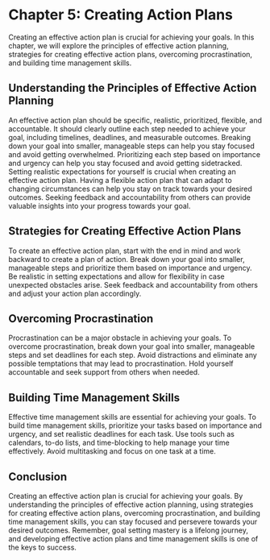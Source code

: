 Chapter 5: Creating Action Plans
================================

Creating an effective action plan is crucial for achieving your goals. In this chapter, we will explore the principles of effective action planning, strategies for creating effective action plans, overcoming procrastination, and building time management skills.

Understanding the Principles of Effective Action Planning
---------------------------------------------------------

An effective action plan should be specific, realistic, prioritized, flexible, and accountable. It should clearly outline each step needed to achieve your goal, including timelines, deadlines, and measurable outcomes. Breaking down your goal into smaller, manageable steps can help you stay focused and avoid getting overwhelmed. Prioritizing each step based on importance and urgency can help you stay focused and avoid getting sidetracked. Setting realistic expectations for yourself is crucial when creating an effective action plan. Having a flexible action plan that can adapt to changing circumstances can help you stay on track towards your desired outcomes. Seeking feedback and accountability from others can provide valuable insights into your progress towards your goal.

Strategies for Creating Effective Action Plans
----------------------------------------------

To create an effective action plan, start with the end in mind and work backward to create a plan of action. Break down your goal into smaller, manageable steps and prioritize them based on importance and urgency. Be realistic in setting expectations and allow for flexibility in case unexpected obstacles arise. Seek feedback and accountability from others and adjust your action plan accordingly.

Overcoming Procrastination
--------------------------

Procrastination can be a major obstacle in achieving your goals. To overcome procrastination, break down your goal into smaller, manageable steps and set deadlines for each step. Avoid distractions and eliminate any possible temptations that may lead to procrastination. Hold yourself accountable and seek support from others when needed.

Building Time Management Skills
-------------------------------

Effective time management skills are essential for achieving your goals. To build time management skills, prioritize your tasks based on importance and urgency, and set realistic deadlines for each task. Use tools such as calendars, to-do lists, and time-blocking to help manage your time effectively. Avoid multitasking and focus on one task at a time.

Conclusion
----------

Creating an effective action plan is crucial for achieving your goals. By understanding the principles of effective action planning, using strategies for creating effective action plans, overcoming procrastination, and building time management skills, you can stay focused and persevere towards your desired outcomes. Remember, goal setting mastery is a lifelong journey, and developing effective action plans and time management skills is one of the keys to success.
